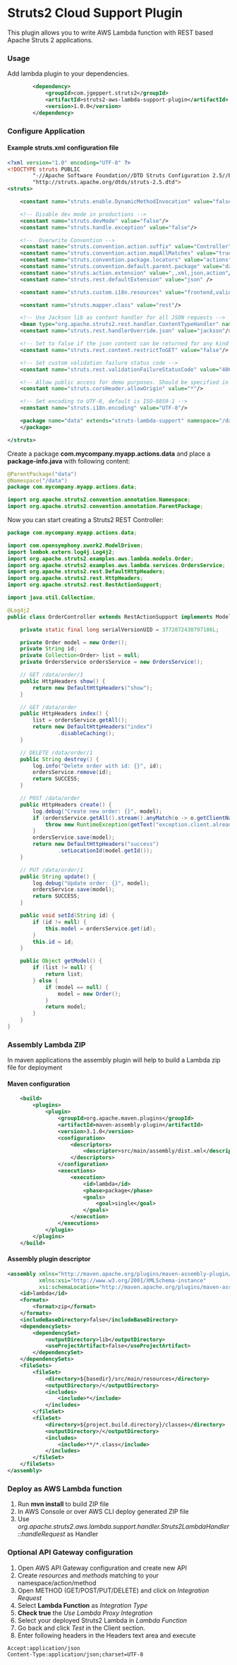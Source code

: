 # Struts2 Cloud Support Plugin

This plugin allows you to write AWS Lambda function with REST based Apache Struts 2 applications.

### Usage

Add lambda plugin to your dependencies.

```xml
        <dependency>
            <groupId>com.jgeppert.struts2</groupId>
            <artifactId>struts2-aws-lambda-support-plugin</artifactId>
            <version>1.0.0</version>
        </dependency>
```

### Configure Application

#### Example struts.xml configuration file

```xml
<?xml version="1.0" encoding="UTF-8" ?>
<!DOCTYPE struts PUBLIC
        "-//Apache Software Foundation//DTD Struts Configuration 2.5//EN"
        "http://struts.apache.org/dtds/struts-2.5.dtd">
<struts>

    <constant name="struts.enable.DynamicMethodInvocation" value="false"/>

    <!-- Disable dev mode in productions -->
    <constant name="struts.devMode" value="false"/>
    <constant name="struts.handle.exception" value="false"/>

    <!--  Overwrite Convention -->
    <constant name="struts.convention.action.suffix" value="Controller"/>
    <constant name="struts.convention.action.mapAllMatches" value="true"/>
    <constant name="struts.convention.package.locators" value="actions"/>
    <constant name="struts.convention.default.parent.package" value="data"/>
    <constant name="struts.action.extension" value=",,xml,json,action"/>
    <constant name="struts.rest.defaultExtension" value="json" />

    <constant name="struts.custom.i18n.resources" value="frontend,validation,exceptions"/>

    <constant name="struts.mapper.class" value="rest"/>

    <!-- Use Jackson lib as content handler for all JSON requests -->
    <bean type="org.apache.struts2.rest.handler.ContentTypeHandler" name="jackson" class="org.apache.struts2.rest.handler.JacksonLibHandler"/>
    <constant name="struts.rest.handlerOverride.json" value="jackson"/>

    <!-- Set to false if the json content can be returned for any kind of http method -->
    <constant name="struts.rest.content.restrictToGET" value="false"/>

    <!-- Set custom validation failure status code -->
    <constant name="struts.rest.validationFailureStatusCode" value="406"/>

    <!-- Allow public access for demo purposes. Should be specified in production! -->
    <constant name="struts.corsHeader.allowOrigin" value="*"/>

    <!-- Set encoding to UTF-8, default is ISO-8859-1 -->
    <constant name="struts.i18n.encoding" value="UTF-8"/>

    <package name="data" extends="struts-lambda-support" namespace="/data">
    </package>

</struts>
```

Create a package **com.mycompany.myapp.actions.data** and place a **package-info.java** with following content:

```java
@ParentPackage("data")
@Namespace("/data")
package com.mycompany.myapp.actions.data;

import org.apache.struts2.convention.annotation.Namespace;
import org.apache.struts2.convention.annotation.ParentPackage;
```

Now you can start creating a Struts2 REST Controller:

```java
package com.mycompany.myapp.actions.data;

import com.opensymphony.xwork2.ModelDriven;
import lombok.extern.log4j.Log4j2;
import org.apache.struts2.examples.aws.lambda.models.Order;
import org.apache.struts2.examples.aws.lambda.services.OrdersService;
import org.apache.struts2.rest.DefaultHttpHeaders;
import org.apache.struts2.rest.HttpHeaders;
import org.apache.struts2.rest.RestActionSupport;

import java.util.Collection;

@Log4j2
public class OrderController extends RestActionSupport implements ModelDriven<Object> {

    private static final long serialVersionUID = 3772072430797186L;

    private Order model = new Order();
    private String id;
    private Collection<Order> list = null;
    private OrdersService ordersService = new OrdersService();

    // GET /data/order/1
    public HttpHeaders show() {
        return new DefaultHttpHeaders("show");
    }

    // GET /data/order
    public HttpHeaders index() {
        list = ordersService.getAll();
        return new DefaultHttpHeaders("index")
                .disableCaching();
    }

    // DELETE /data/order/1
    public String destroy() {
        log.info("Delete order with id: {}", id);
        ordersService.remove(id);
        return SUCCESS;
    }

    // POST /data/order
    public HttpHeaders create() {
        log.debug("Create new order: {}", model);
        if (ordersService.getAll().stream().anyMatch(o -> o.getClientName().equalsIgnoreCase(model.getClientName()))) {
            throw new RuntimeException(getText("exception.client.already.exists"));
        }
        ordersService.save(model);
        return new DefaultHttpHeaders("success")
                .setLocationId(model.getId());
    }

    // PUT /data/order/1
    public String update() {
        log.debug("Update order: {}", model);
        ordersService.save(model);
        return SUCCESS;
    }

    public void setId(String id) {
        if (id != null) {
            this.model = ordersService.get(id);
        }
        this.id = id;
    }

    public Object getModel() {
        if (list != null) {
            return list;
        } else {
            if (model == null) {
                model = new Order();
            }
            return model;
        }
    }
}
```

### Assembly Lambda ZIP

In maven applications the assembly plugin will help to build a Lambda zip file for deployment

#### Maven configuration
```xml
    <build>
        <plugins>
            <plugin>
                <groupId>org.apache.maven.plugins</groupId>
                <artifactId>maven-assembly-plugin</artifactId>
                <version>3.1.0</version>
                <configuration>
                    <descriptors>
                        <descriptor>src/main/assembly/dist.xml</descriptor>
                    </descriptors>
                </configuration>
                <executions>
                    <execution>
                        <id>lambda</id>
                        <phase>package</phase>
                        <goals>
                            <goal>single</goal>
                        </goals>
                    </execution>
                </executions>
            </plugin>
        </plugins>
    </build>
```

#### Assembly plugin descriptor
```xml
<assembly xmlns="http://maven.apache.org/plugins/maven-assembly-plugin/assembly/1.1.2"
          xmlns:xsi="http://www.w3.org/2001/XMLSchema-instance"
          xsi:schemaLocation="http://maven.apache.org/plugins/maven-assembly-plugin/assembly/1.1.2 http://maven.apache.org/xsd/assembly-1.1.2.xsd">
    <id>lambda</id>
    <formats>
        <format>zip</format>
    </formats>
    <includeBaseDirectory>false</includeBaseDirectory>
    <dependencySets>
        <dependencySet>
            <outputDirectory>lib</outputDirectory>
            <useProjectArtifact>false</useProjectArtifact>
        </dependencySet>
    </dependencySets>
    <fileSets>
        <fileSet>
            <directory>${basedir}/src/main/resources</directory>
            <outputDirectory>/</outputDirectory>
            <includes>
                <include>*</include>
            </includes>
        </fileSet>
        <fileSet>
            <directory>${project.build.directory}/classes</directory>
            <outputDirectory>/</outputDirectory>
            <includes>
                <include>**/*.class</include>
            </includes>
        </fileSet>
    </fileSets>
</assembly>
```

### Deploy as AWS Lambda function 

1. Run **mvn install** to build ZIP file
2. In AWS Console or over AWS CLI deploy generated ZIP file
3. Use _org.apache.struts2.aws.lambda.support.handler.Struts2LambdaHandler::handleRequest_ as Handler

### Optional API Gateway configuration

1. Open AWS API Gateway configuration and create new API
2. Create _resources_ and _methods_ matching to your namespace/action/method
3. Open METHOD (GET/POST/PUT/DELETE) and click on _Integration Request_
4. Select **Lambda Function** as _Integration Type_
5. **Check true** the _Use Lambda Proxy Integration_
6. Select your deployed Struts2 Lambda in _Lambda Function_
7. Go back and click _Test_ in the Client section.
8. Enter following headers in the Headers text area and execute

```
Accept:application/json
Content-Type:application/json;charset=UTF-8
```
